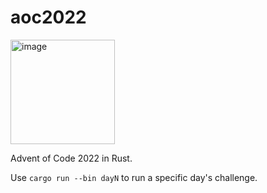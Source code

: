 # aoc2022

<img width="167" alt="image" src="https://user-images.githubusercontent.com/127909/205458140-e6064fd0-caae-4282-9be9-54a3ca8ac303.png">

Advent of Code 2022 in Rust.

Use `cargo run --bin dayN` to run a specific day's challenge.
